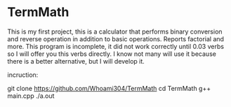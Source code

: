 # TermMath
This is my first project, this is a calculator that performs binary conversion and reverse operation in addition to basic operations. Reports factorial and more. This program is incomplete, it did not work correctly until 0.03 verbs so I will offer you this verbs directly. I know not many will use it because there is a better alternative, but I will develop it.

incruction: 

git clone https://github.com/Whoami304/TermMath
cd TermMath
g++ main.cpp
./a.out
